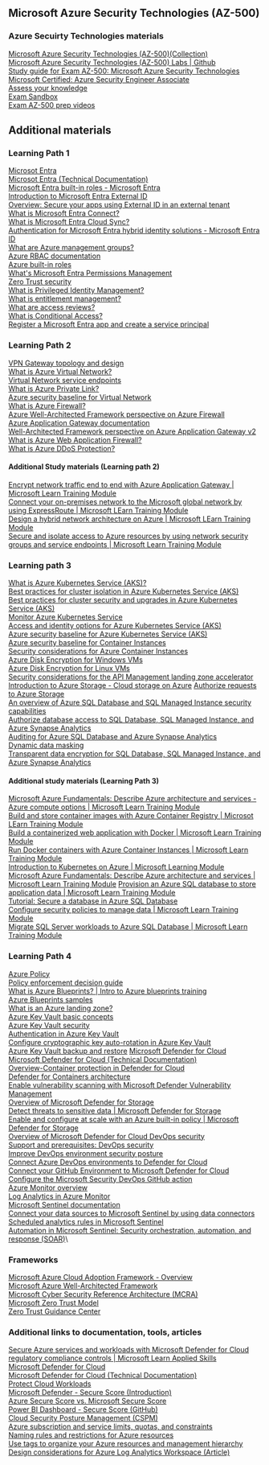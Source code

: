 ## Microsoft Azure Security Technologies (AZ-500)

### Azure Secuirty Technologies materials
[Microsoft Azure Security Technologies (AZ-500)(Collection)](https://learn.microsoft.com/collections/jk61cz6mo5g0o8?&sharingId=AZ-MVP-5002880)\
[Microsoft Azure Security Technologies (AZ-500) Labs | Github](https://microsoftlearning.github.io/AZ500-AzureSecurityTechnologies?WT.mc_id=AZ-MVP-5002880)\
[Study guide for Exam AZ-500: Microsoft Azure Security Technologies](https://learn.microsoft.com/credentials/certifications/resources/study-guides/az-500?WT.mc_id=AZ-MVP-5002880)\
[Microsoft Certified: Azure Security Engineer Associate](https://learn.microsoft.com/credentials/certifications/azure-security-engineer/?WT.mc_id=AZ-MVP-5002880%3Fsource%3Drecommendations&practice-assessment-type=certification)\
[Assess your knowledge](https://learn.microsoft.com/credentials/certifications/azure-security-engineer/practice/assessment?WT.mc_id=AZ-MVP-5002880?assessment-type=practice&assessmentId=57&practice-assessment-type=certification)\
[Exam Sandbox](https://go.microsoft.com/fwlink/?linkid=2226877)\
[Exam AZ-500 prep videos](https://learn.microsoft.com/shows/exam-readiness-zone/preparing-for-az-500-manage-identity-and-access-1-of-4/?WT.mc_id=AZ-MVP-5002880)

## Additional materials

### Learning Path 1
[Microsot Entra](https://www.microsoft.com/security/business/microsoft-entra?WT.mc_id=AZ-MVP-5002880)\
[Microsot Entra (Technical Documentation)](https://learn.microsoft.com/entra?WT.mc_id=AZ-MVP-5002880)\
[Microsoft Entra built-in roles - Microsoft Entra](https://learn.microsoft.com/entra/identity/role-based-access-control/permissions-reference?WT.mc_id=AZ-MVP-5002880)\
[Introduction to Microsoft Entra External ID](https://learn.microsoft.com/entra/external-id/external-identities-overview?WT.mc_id=AZ-MVP-5002880)\
[Overview: Secure your apps using External ID in an external tenant](https://learn.microsoft.com/entra/external-id/customers/overview-customers-ciam?WT.mc_id=AZ-MVP-5002880)\
[What is Microsoft Entra Connect?](https://learn.microsoft.com/entra/identity/hybrid/connect/whatis-azure-ad-connect?WT.mc_id=AZ-MVP-5002880)\
[What is Microsoft Entra Cloud Sync?](https://learn.microsoft.com/entra/identity/hybrid/cloud-sync/what-is-cloud-sync?WT.mc_id=AZ-MVP-5002880)\
[Authentication for Microsoft Entra hybrid identity solutions - Microsoft Entra ID](https://learn.microsoft.com/entra/identity/hybrid/connect/choose-ad-authn?WT.mc_id=AZ-MVP-5002880)\
[What are Azure management groups?](https://learn.microsoft.com/azure/governance/management-groups/overview?WT.mc_id=AZ-MVP-5002880)\
[Azure RBAC documentation](https://learn.microsoft.com/azure/role-based-access-control/?WT.mc_id=AZ-MVP-5002880)\
[Azure built-in roles](https://learn.microsoft.com/azure/role-based-access-control/built-in-roles)\
[What's Microsoft Entra Permissions Management](https://learn.microsoft.com/entra/permissions-management/overview?WT.mc_id=AZ-MVP-5002880)\
[Zero Trust security](https://learn.microsoft.com/azure/security/fundamentals/zero-trust?WT.mc_id=AZ-MVP-5002880)\
[What is Privileged Identity Management?](https://learn.microsoft.com/entra/id-governance/privileged-identity-management/pim-configure?WT.mc_id=AZ-MVP-5002880)\
[What is entitlement management?](https://learn.microsoft.com/entra/id-governance/entitlement-management-overview?WT.mc_id=AZ-MVP-5002880)\
[What are access reviews?](https://learn.microsoft.com/entra/id-governance/access-reviews-overview?WT.mc_id=AZ-MVP-5002880)\
[What is Conditional Access?](https://learn.microsoft.com/entra/identity/conditional-access/overview?WT.mc_id=AZ-MVP-5002880)\
[Register a Microsoft Entra app and create a service principal](https://learn.microsoft.com/entra/identity-platform/howto-create-service-principal-portal?WT.mc_id=AZ-MVP-5002880)
### Learning Path 2

[VPN Gateway topology and design](https://learn.microsoft.com/azure/vpn-gateway/design?WT.mc_id=AZ-MVP-5002880)\
[What is Azure Virtual Network?](https://learn.microsoft.com/azure/virtual-network/virtual-networks-overview?WT.mc_id=AZ-MVP-5002880)\
[Virtual Network service endpoints](https://learn.microsoft.com/azure/virtual-network/virtual-network-service-endpoints-overview?WT.mc_id=AZ-MVP-5002880)\
[What is Azure Private Link?](https://learn.microsoft.com/azure/private-link/private-link-overview?toc=%2Fazure%2Fvirtual-network%2Ftoc.json&WT.mc_id=AZ-MVP-5002880)\
[Azure security baseline for Virtual Network](https://learn.microsoft.com/security/benchmark/azure/baselines/virtual-network-security-baseline?toc=%2Fazure%2Fvirtual-network%2Ftoc.json%3Ftoc%3D%2Fazure%2Fvirtual-network%2Ftoc.json%3Ftoc%3D%2Fazure%2Fvirtual-network%2Ftoc.json&WT.mc_id=AZ-MVP-5002880)\
[What is Azure Firewall?](https://learn.microsoft.com/azure/firewall/overview?WT.mc_id=AZ-MVP-5002880)\
[Azure Well-Architected Framework perspective on Azure Firewall](https://learn.microsoft.com/azure/architecture/framework/services/networking/azure-firewall?toc=%2Fazure%2Ffirewall%2Ftoc.json&bc=%2Fazure%2Ffirewall%2Fbreadcrumb%2Ftoc.json&WT.mc_id=AZ-MVP-5002880)\
[Azure Application Gateway documentation](https://learn.microsoft.com/azure/application-gateway/?WT.mc_id=AZ-MVP-5002880)\
[Well-Architected Framework perspective on Azure Application Gateway v2](https://learn.microsoft.com/azure/architecture/framework/services/networking/azure-application-gateway?toc=%2Fazure%2Fapplication-gateway%2Ftoc.json&bc=%2Fazure%2Fapplication-gateway%2Fbreadcrumb%2Ftoc.json&WT.mc_id=AZ-MVP-5002880)\
[What is Azure Web Application Firewall?](https://learn.microsoft.com/azure/web-application-firewall/overview?WT.mc_id=AZ-MVP-5002880)\
[What is Azure DDoS Protection?](https://learn.microsoft.com/azure/ddos-protection/ddos-protection-overview?WT.mc_id=AZ-MVP-5002880)

#### Additional Study materials (Learning path 2)

[Encrypt network traffic end to end with Azure Application Gateway | Microsoft Learn Training Module](https://learn.microsoft.com/training/modules/end-to-end-encryption-with-app-gateway/?WT.mc_id=AZ-MVP-5002880)\
[Connect your on-premises network to the Microsoft global network by using ExpressRoute | Microsoft LEarn  Training Module](https://learn.microsoft.com/training/modules/connect-on-premises-network-with-expressroute/?WT.mc_id=AZ-MVP-5002880)\
[Design a hybrid network architecture on Azure | Microsoft LEarn Training Module](https://learn.microsoft.com/training/modules/design-a-hybrid-network-architecture/?WT.mc_id=AZ-MVP-5002880)\
[Secure and isolate access to Azure resources by using network security groups and service endpoints | Microsoft Learn Training Module](https://learn.microsoft.com/training/modules/secure-and-isolate-with-nsg-and-service-endpoints/?WT.mc_id=AZ-MVP-5002880)
### Learning path 3
[What is Azure Kubernetes Service (AKS)?](https://learn.microsoft.com/azure/aks/what-is-aks?WT.mc_id=AZ-MVP-5002880)\
[Best practices for cluster isolation in Azure Kubernetes Service (AKS)](https://learn.microsoft.com/azure/aks/operator-best-practices-cluster-isolation?WT.mc_id=AZ-MVP-5002880)\
[Best practices for cluster security and upgrades in Azure Kubernetes Service (AKS)](https://learn.microsoft.com/azure/aks/operator-best-practices-cluster-security?WT.mc_id=AZ-MVP-5002880)\
[Monitor Azure Kubernetes Service](https://learn.microsoft.com/azure/aks/monitor-aks?WT.mc_id=AZ-MVP-5002880)\
[Access and identity options for Azure Kubernetes Service (AKS)](https://learn.microsoft.com/azure/aks/concepts-identity?WT.mc_id=AZ-MVP-5002880)\
[Azure security baseline for Azure Kubernetes Service (AKS)](https://learn.microsoft.com/security/benchmark/azure/baselines/container-instances-security-baseline?toc=%2Fazure%2Fcontainer-instances%2FTOC.json&WT.mc_id=AZ-MVP-5002880)\
[Azure security baseline for Container Instances](https://learn.microsoft.com/security/benchmark/azure/baselines/container-instances-security-baseline?toc=%2Fazure%2Fcontainer-instances%2FTOC.json&WT.mc_id=AZ-MVP-5002880)\
[Security considerations for Azure Container Instances](https://learn.microsoft.com/azure/container-instances/container-instances-image-security?WT.mc_id=AZ-MVP-5002880)\
[Azure Disk Encryption for Windows VMs](https://learn.microsoft.com/azure/virtual-machines/windows/disk-encryption-overview?WT.mc_id=AZ-MVP-5002880)\
[Azure Disk Encryption for Linux VMs](https://learn.microsoft.com/azure/virtual-machines/linux/disk-encryption-overview?WT.mc_id=AZ-MVP-5002880)\
[Security considerations for the API Management landing zone accelerator](https://learn.microsoft.com/azure/cloud-adoption-framework/scenarios/app-platform/api-management/security?WT.mc_id=AZ-MVP-5002880)
[Introduction to Azure Storage - Cloud storage on Azure](https://learn.microsoft.com/en-us/azure/storage/common/storage-introduction?toc=%2Fazure%2Fstorage%2Fblobs%2Ftoc.json&bc=%2Fazure%2Fstorage%2Fblobs%2Fbreadcrumb%2Ftoc.json&WT.mc_id=AZ-MVP-5002880)
[Authorize requests to Azure Storage](https://learn.microsoft.com/rest/api/storageservices/authorize-requests-to-azure-storage?WT.mc_id=AZ-MVP-5002880)\
[An overview of Azure SQL Database and SQL Managed Instance security capabilities](https://learn.microsoft.com/azure/azure-sql/database/security-overview?view=azuresql&WT.mc_id=AZ-MVP-5002880)\
[Authorize database access to SQL Database, SQL Managed Instance, and Azure Synapse Analytics](https://learn.microsoft.com/azure/azure-sql/database/logins-create-manage?view=azuresql&WT.mc_id=AZ-MVP-5002880)\
[Auditing for Azure SQL Database and Azure Synapse Analytics](https://learn.microsoft.com/azure/azure-sql/database/auditing-overview?view=azuresql&WT.mc_id=AZ-MVP-5002880)\
[Dynamic data masking](https://learn.microsoft.com/azure/azure-sql/database/dynamic-data-masking-overview?view=azuresql&WT.mc_id=AZ-MVP-5002880)\
[Transparent data encryption for SQL Database, SQL Managed Instance, and Azure Synapse Analytics](https://learn.microsoft.com/azure/azure-sql/database/transparent-data-encryption-tde-overview?view=azuresql&WT.mc_id=AZ-MVP-5002880)
#### Additional study materials (Learning Path 3)
[Microsoft Azure Fundamentals: Describe Azure architecture and services - Azure compute options | Microsoft Learn Training Module](https://learn.microsoft.com/en-us/training/paths/azure-fundamentals-describe-azure-architecture-services?WT.mc_id=AZ-MVP-5002880)\
[Build and store container images with Azure Container Registry | Microsot LEarn Training Module](https://learn.microsoft.com/en-us/training/modules/build-and-store-container-images/?WT.mc_id=AZ-MVP-5002880)\
[Build a containerized web application with Docker | Microsoft Learn Training Module](https://learn.microsoft.com/en-us/training/modules/intro-to-containers/?WT.mc_id=AZ-MVP-5002880)\
[Run Docker containers with Azure Container Instances | Microsoft Learn Training Module](https://learn.microsoft.com/en-us/training/modules/run-docker-with-azure-container-instances/?WT.mc_id=AZ-MVP-5002880)\
[Introduction to Kubernetes on Azure | Microsoft Learning Module](https://learn.microsoft.com/en-us/training/paths/intro-to-kubernetes-on-azure/?WT.mc_id=AZ-MVP-5002880)\
[Microsoft Azure Fundamentals: Describe Azure architecture and services | Microsoft Learn Training Module](https://learn.microsoft.com/en-us/training/paths/azure-fundamentals-describe-azure-architecture-services/?WT.mc_id=AZ-MVP-5002880)
[Provision an Azure SQL database to store application data | Microsoft Learn Training Module](https://learn.microsoft.com/en-us/training/modules/provision-azure-sql-db/?WT.mc_id=AZ-MVP-5002880)\
[Tutorial: Secure a database in Azure SQL Database](https://learn.microsoft.com/azure/azure-sql/database/secure-database-tutorial?view=azuresql&WT.mc_id=AZ-MVP-5002880)\
[Configure security policies to manage data | Microsoft Learn Training Module](https://learn.microsoft.com/en-us/training/modules/configure-security-policies-to-manage-data/?WT.mc_id=AZ-MVP-5002880)\
[Migrate SQL Server workloads to Azure SQL Database | Microsoft Learn Training Module](https://learn.microsoft.com/en-us/training/modules/migrate-sql-workloads-azure-sql-databases/?WT.mc_id=AZ-MVP-5002880)
### Learning Path 4
[Azure Policy](https://learn.microsoft.com/azure/governance/policy/overview?WT.mc_id=AZ-MVP-5002880)\
[Policy enforcement decision guide](https://learn.microsoft.com/azure/cloud-adoption-framework/decision-guides/policy-enforcement?WT.mc_id=AZ-MVP-5002880)\
[What is Azure Blueprints? | Intro to Azure blueprints training](https://learn.microsoft.com/training/modules/intro-to-azure-blueprints/2-what-is-azure-blueprints?WT.mc_id=AZ-MVP-5002880)\
[Azure Blueprints samples](https://learn.microsoft.com/azure/governance/blueprints/samples?WT.mc_id=AZ-MVP-5002880)\
[What is an Azure landing zone?](https://learn.microsoft.com/azure/cloud-adoption-framework/ready/landing-zone/?WT.mc_id=AZ-MVP-5002880)\
[Azure Key Vault basic concepts](https://learn.microsoft.com/azure/key-vault/general/basic-concepts?WT.mc_id=AZ-MVP-5002880)\
[Azure Key Vault security](https://learn.microsoft.com/azure/key-vault/general/security-features?WT.mc_id=AZ-MVP-5002880)\
[Authentication in Azure Key Vault](https://learn.microsoft.com/azure/key-vault/general/authentication?WT.mc_id=AZ-MVP-5002880)\
[Configure cryptographic key auto-rotation in Azure Key Vault](https://learn.microsoft.com/azure/key-vault/keys/how-to-configure-key-rotation?WT.mc_id=AZ-MVP-5002880)\
[Azure Key Vault backup and restore](https://learn.microsoft.com/azure/key-vault/general/backup?WT.mc_id=AZ-MVP-5002880)
[Microsoft Defender for Cloud](https://www.microsoft.com/security/business/cloud-security/microsoft-defender-cloud?WT.mc_id=AZ-MVP-5002880)\
[Microsoft Defender for Cloud (Technical Documentation)](https://learn.microsoft.com/azure/defender-for-cloud/defender-for-cloud-introduction?WT.mc_id=AZ-MVP-5002880)\
[Overview-Container protection in Defender for Cloud](https://learn.microsoft.com/azure/defender-for-cloud/defender-for-containers-introduction?WT.mc_id=AZ-MVP-5002880)\
[Defender for Containers architecture](https://learn.microsoft.com/azure/defender-for-cloud/defender-for-containers-architecture?WT.mc_id=AZ-MVP-5002880)\
[Enable vulnerability scanning with Microsoft Defender Vulnerability Management](https://learn.microsoft.com/azure/defender-for-cloud/deploy-vulnerability-assessment-defender-vulnerability-management?WT.mc_id=AZ-MVP-5002880)\
[Overview of Microsoft Defender for Storage](https://learn.microsoft.com/azure/defender-for-cloud/defender-for-storage-introduction?WT.mc_id=AZ-MVP-5002880)\
[Detect threats to sensitive data | Microsoft Defender for Storage](https://learn.microsoft.com/azure/defender-for-cloud/defender-for-storage-data-sensitivity?WT.mc_id=AZ-MVP-5002880)\
[Enable and configure at scale with an Azure built-in policy | Microsoft Defender for Storage](https://learn.microsoft.com/azure/defender-for-cloud/defender-for-storage-policy-enablement?WT.mc_id=AZ-MVP-5002880)\
[Overview of Microsoft Defender for Cloud DevOps security](https://learn.microsoft.com/azure/defender-for-cloud/defender-for-devops-introduction?WT.mc_id=AZ-MVP-5002880)\
[Support and prerequisites: DevOps security](https://learn.microsoft.com/azure/defender-for-cloud/devops-support?WT.mc_id=AZ-MVP-5002880)\
[Improve DevOps environment security posture](https://learn.microsoft.com/azure/defender-for-cloud/concept-devops-environment-posture-management-overview?WT.mc_id=AZ-MVP-5002880)\
[Connect Azure DevOps environments to Defender for Cloud](https://learn.microsoft.com/en-us/azure/defender-for-cloud/quickstart-onboard-devops)\
[Connect your GitHub Environment to Microsoft Defender for Cloud](https://learn.microsoft.com/azure/defender-for-cloud/quickstart-onboard-github?WT.mc_id=AZ-MVP-5002880)\
[Configure the Microsoft Security DevOps GitHub action](https://learn.microsoft.com/azure/defender-for-cloud/github-action?WT.mc_id=AZ-MVP-5002880)\
[Azure Monitor overview](https://learn.microsoft.com/azure/azure-monitor/overview?WT.mc_id=AZ-MVP-5002880)\
[Log Analytics in Azure Monitor](https://learn.microsoft.com/azure/azure-monitor/logs/log-analytics-overview?WT.mc_id=AZ-MVP-5002880)\
[Microsoft Sentinel documentation](https://learn.microsoft.com/azure/sentinel/?WT.mc_id=AZ-MVP-5002880)\
[Connect your data sources to Microsoft Sentinel by using data connectors](https://learn.microsoft.com/azure/sentinel/configure-data-connector?WT.mc_id=AZ-MVP-5002880)\
[Scheduled analytics rules in Microsoft Sentinel](https://learn.microsoft.com/azure/sentinel/scheduled-rules-overview?WT.mc_id=AZ-MVP-5002880)\
[Automation in Microsoft Sentinel: Security orchestration, automation, and response (SOAR)](https://learn.microsoft.com/azure/sentinel/automation/automation?WT.mc_id=AZ-MVP-5002880)\

### Frameworks
[Microsoft Azure Cloud Adoption Framework - Overview](https://docs.microsoft.com/azure/cloud-adoption-framework/overview?WT.mc_id=AZ-MVP-5002880)\
[Microsoft Azure Well-Architected Framework](https://learn.microsoft.com/azure/well-architected/?WT.mc_id=AZ-MVP-5002880)\
[Microsoft Cyber Security Reference Architecture (MCRA)](https://learn.microsoft.com/security/adoption/mcra?WT.mc_id=AZ-MVP-5002880)\
[Microsoft Zero Trust Model](https://www.microsoft.com/security/business/zero-trust?WT.mc_id=AZ-MVP-5002880)\
[Zero Trust Guidance Center](https://learn.microsoft.com/security/zero-trust/zero-trust-overview?WT.mc_id=AZ-MVP-5002880)

### Additional links to documentation, tools, articles
[Secure Azure services and workloads with Microsoft Defender for Cloud regulatory compliance controls | Microsoft Learn Applied Skills](https://learn.microsoft.com/en-us/training/paths/secure-azure-services-workloads-defender-cloud/?WT.mc_id=AZ-MVP-5002880)\
[Microsoft Defender for Cloud](https://www.microsoft.com/security/business/cloud-security/microsoft-defender-cloud?WT.mc_id=AZ-MVP-5002880)\
[Microsoft Defender for Cloud (Technical Documentation)](https://learn.microsoft.com/azure/defender-for-cloud/defender-for-cloud-introduction?WT.mc_id=AZ-MVP-5002880)\
[Protect Cloud Workloads](https://learn.microsoft.com/azure/defender-for-cloud/defender-for-cloud-introduction?WT.mc_id=AZ-MVP-5002880#protect-cloud-workloads)\
[Microsoft Defender - Secure Score (Introduction)](https://learn.microsoft.com/azure/defender-for-cloud/secure-score-security-controls?WT.mc_id=AZ-MVP-5002880#introduction-to-secure-score)\
[Azure Secure Score vs. Microsoft Secure Score](https://techcommunity.microsoft.com/t5/microsoft-defender-for-cloud/azure-secure-score-vs-microsoft-secure-score/ba-p/2459684?WT.mc_id=AZ-MVP-5002880)\
[Power BI Dashboard - Secure Score (GitHub)](https://github.com/Azure/Azure-Security-Center/tree/master/Secure%20Score?WT.mc_id=AZ-MVP-5002880)\
[Cloud Security Posture Management (CSPM)](https://learn.microsoft.com/azure/defender-for-cloud/concept-cloud-security-posture-management?WT.mc_id=AZ-MVP-5002880)\
[Azure subscription and service limits, quotas, and constraints](https://learn.microsoft.com/azure/azure-resource-manager/management/azure-subscription-service-limits?WT.mc_id=AZ-MVP-5002880)\
[Naming rules and restrictions for Azure resources](https://learn.microsoft.com/azure/azure-resource-manager/management/resource-name-rules?WT.mc_id=AZ-MVP-5002880)\
[Use tags to organize your Azure resources and management hierarchy](https://learn.microsoft.com/azure/azure-resource-manager/management/tag-resources?WT.mc_id=AZ-MVP-5002880)\
[Design considerations for Azure Log Analytics Workspace (Article)](https://www.ituziast.com/index.php/2022/01/23/design-considerations-for-azure-log-analytics-workspace)